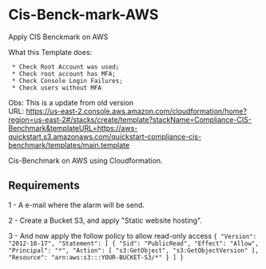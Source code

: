 # Cis-Benck-mark-AWS
Apply CIS Benckmark on AWS

What this Template does:

     * Check Root Account was used;
     * Check root account has MFA;
     * Check Console Login Failures;
     * Check users without MFA


Obs: This is a update from old version     
     URL: https://us-east-2.console.aws.amazon.com/cloudformation/home?region=us-east-2#/stacks/create/template?stackName=Compliance-CIS-Benchmark&templateURL=https://aws-quickstart.s3.amazonaws.com/quickstart-compliance-cis-benchmark/templates/main.template
 


Cis-Benchmark on AWS using Cloudformation.


## Requirements

1 - A e-mail where the alarm will be send.

2 - Create a Bucket S3, and apply "Static website hosting".

3 - And now apply the follow policy to allow read-only access
    ```
    {
        "Version": "2012-10-17",
        "Statement": [
            {
                "Sid": "PublicRead",
                "Effect": "Allow",
                "Principal": "*",
                "Action": [
                    "s3:GetObject",
                    "s3:GetObjectVersion"
                ],
                "Resource": "arn:aws:s3:::YOUR-BUCKET-S3/*"
            }
        ]
    }
    ```



